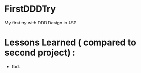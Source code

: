 # FirstDDDTry
My first try with DDD Design in ASP

# Lessons Learned ( compared to second project) :

- tbd.
